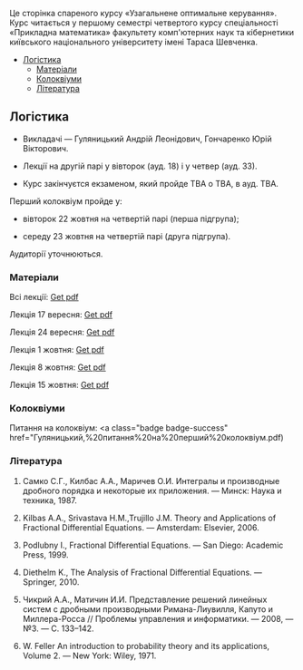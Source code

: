 Це сторінка спареного курсу &laquo;Узагальнене оптимальне керування&raquo;. Курс читається у першому семестрі четвертого курсу спеціальності &laquo;Прикладна математика&raquo; факультету комп'ютерних наук та кібернетики київського національного університету імені Тараса Шевченка.

<!-- MarkdownTOC -->

- [Логістика](#%D0%9B%D0%BE%D0%B3%D1%96%D1%81%D1%82%D0%B8%D0%BA%D0%B0)
    - [Матеріали](#%D0%9C%D0%B0%D1%82%D0%B5%D1%80%D1%96%D0%B0%D0%BB%D0%B8)
    - [Колоквіуми](#%D0%9A%D0%BE%D0%BB%D0%BE%D0%BA%D0%B2%D1%96%D1%83%D0%BC%D0%B8)
    - [Література](#%D0%9B%D1%96%D1%82%D0%B5%D1%80%D0%B0%D1%82%D1%83%D1%80%D0%B0)

<!-- /MarkdownTOC -->

<a id="%D0%9B%D0%BE%D0%B3%D1%96%D1%81%D1%82%D0%B8%D0%BA%D0%B0"></a>
## Логістика

- Викладачі &mdash; Гуляницький Андрій Леонідович, Гончаренко Юрій Вікторович.

- Лекції на другій парі у вівторок (ауд. 18) і у четвер (ауд. 33).

- Курс закінчуєтся екзаменом, який пройде TBA о TBA, в ауд. TBA. 

Перший <span class="badge badge-danger">колоквіум</span> пройде у:

- вівторок 22 жовтня на четвертій парі (перша підгрупа);

- середу 23 жовтня на четвертій парі (друга підгрупа).

Аудиторії уточнюються.

<a id="%D0%9C%D0%B0%D1%82%D0%B5%D1%80%D1%96%D0%B0%D0%BB%D0%B8"></a>
### Матеріали

Всі лекції: <a class="badge badge-success" href="Гуляницький,%20всі%20лекції.pdf">Get pdf</a>

Лекція 17&nbsp;вересня: <a class="badge badge-success" href="Гуляницький,%20лекція%2017.09.pdf">Get pdf</a>

Лекція 24&nbsp;вересня: <a class="badge badge-success" href="Гуляницький,%20лекція%2024.09.pdf">Get pdf</a>

Лекція 1&nbsp;жовтня: <a class="badge badge-success" href="Гуляницький,%20лекція%201.10.pdf">Get pdf</a>

Лекція 8&nbsp;жовтня: <a class="badge badge-success" href="Гуляницький,%20лекція%208.10.pdf">Get pdf</a>

Лекція 15&nbsp;жовтня: <a class="badge badge-success" href="Гуляницький,%20лекція%2015.10.pdf">Get pdf</a>

<a id="%D0%9A%D0%BE%D0%BB%D0%BE%D0%BA%D0%B2%D1%96%D1%83%D0%BC%D0%B8"></a>
### Колоквіуми

Питання на колоквіум: <a class="badge badge-success" href="Гуляницький,%20питання%20на%20перший%20колоквіум.pdf)</span>

<a id=""></a>
<a id="%D0%9B%D1%96%D1%82%D0%B5%D1%80%D0%B0%D1%82%D1%83%D1%80%D0%B0"></a>
### Література

1. Самко&nbsp;С.Г., Килбас&nbsp;А.А., Маричев&nbsp;О.И. Интегралы и производные дробного порядка и некоторые их приложения. &mdash; Минск: Наука и техника, 1987.

2. Kilbas&nbsp;A.A., Srivastava&nbsp;H.M.,Trujillo&nbsp;J.M. Theory and Applications of Fractional Differential Equations. &mdash; Amsterdam: Elsevier, 2006.

3. Podlubny&nbsp;I., Fractional Differential Equations. &mdash; San Diego: Academic Press, 1999.

4. Diethelm&nbsp;K., The Analysis of Fractional Differential Equations. &mdash; Springer, 2010.

5. Чикрий&nbsp;А.А., Матичин&nbsp;И.И. Представление решений линейных систем с дробными производными Римана-Лиувилля, Капуто и Миллера-Росса // Проблемы управления и информатики. &mdash; 2008, &mdash; №3. &mdash; С.&nbsp;133&ndash;142.

6. W.&nbsp;Feller An introduction to probability theory and its applications, Volume&nbsp;2. &mdash; New York: Wiley, 1971.
